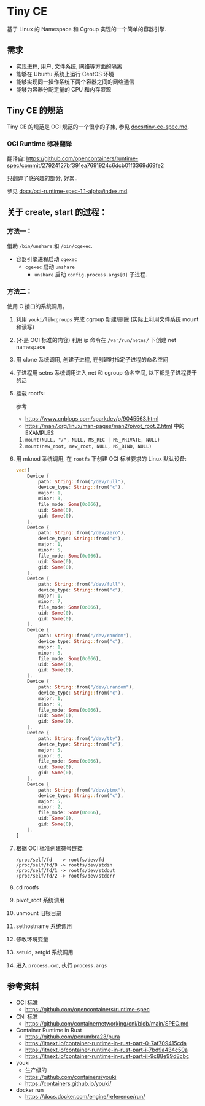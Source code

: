 # Tiny CE

基于 Linux 的 Namespace 和 Cgroup 实现的一个简单的容器引擎.

## 需求

- 实现进程, 用户, 文件系统, 网络等方面的隔离
- 能够在 Ubuntu 系统上运行 CentOS 环境
- 能够实现同一操作系统下两个容器之间的网络通信
- 能够为容器分配定量的 CPU 和内存资源


## Tiny CE 的规范

Tiny CE 的规范是 OCI 规范的一个很小的子集, 参见 [docs/tiny-ce-spec.md](docs/oci-runtime-spec-1.1-alpha/index.md).

### OCI Runtime 标准翻译

翻译自: https://github.com/opencontainers/runtime-spec/commit/27924127bf391ea7691924c6dcb01f3369d69fe2

只翻译了感兴趣的部分, 好累..

参见 [docs/oci-runtime-spec-1.1-alpha/index.md](docs/oci-runtime-spec-1.1-alpha/index.md).

## 关于 create, start 的过程：

### 方法一：

借助 `/bin/unshare` 和  `/bin/cgexec`.

- 容器引擎进程启动 `cgexec`
    - `cgexec` 启动 `unshare`
        - `unshare` 启动 `config.process.args[0]` 子进程.

### 方法二：

使用 C 接口的系统调用。

1. 利用 `youki/libcgroups` 完成 cgroup 新建/删除 (实际上利用文件系统 mount 和读写)
2. (不是 OCI 标准的内容) 利用 ip 命令在 `/var/run/netns/` 下创建 net namespace
3. 用 clone 系统调用, 创建子进程, 在创建时指定子进程的命名空间
4. 子进程用 setns 系统调用进入 net 和 cgroup 命名空间, 以下都是子进程要干的活
5. 挂载 rootfs:
   
    参考
    - https://www.cnblogs.com/sparkdev/p/9045563.html
    - https://man7.org/linux/man-pages/man2/pivot_root.2.html 中的 EXAMPLES

    1. `mount(NULL, "/", NULL, MS_REC | MS_PRIVATE, NULL)`
    2. `mount(new_root, new_root, NULL, MS_BIND, NULL)`
6. 用 mknod 系统调用, 在 `rootfs` 下创建 OCI 标准要求的 Linux 默认设备:
   
    ```rust
    vec![
        Device {
            path: String::from("/dev/null"),
            device_type: String::from("c"),
            major: 1,
            minor: 3,
            file_mode: Some(0o066),
            uid: Some(0),
            gid: Some(0),
        },
        Device {
            path: String::from("/dev/zero"),
            device_type: String::from("c"),
            major: 1,
            minor: 5,
            file_mode: Some(0o066),
            uid: Some(0),
            gid: Some(0),
        },
        Device {
            path: String::from("/dev/full"),
            device_type: String::from("c"),
            major: 1,
            minor: 7,
            file_mode: Some(0o066),
            uid: Some(0),
            gid: Some(0),
        },
        Device {
            path: String::from("/dev/random"),
            device_type: String::from("c"),
            major: 1,
            minor: 8,
            file_mode: Some(0o066),
            uid: Some(0),
            gid: Some(0),
        },
        Device {
            path: String::from("/dev/urandom"),
            device_type: String::from("c"),
            major: 1,
            minor: 9,
            file_mode: Some(0o066),
            uid: Some(0),
            gid: Some(0),
        },
        Device {
            path: String::from("/dev/tty"),
            device_type: String::from("c"),
            major: 5,
            minor: 0,
            file_mode: Some(0o066),
            uid: Some(0),
            gid: Some(0),
        },
        Device {
            path: String::from("/dev/ptmx"),
            device_type: String::from("c"),
            major: 5,
            minor: 2,
            file_mode: Some(0o066),
            uid: Some(0),
            gid: Some(0),
        },
    ]
    ```
7. 根据 OCI 标准创建符号链接:

    ```
    /proc/self/fd   -> rootfs/dev/fd
    /proc/self/fd/0 -> rootfs/dev/stdin
    /proc/self/fd/1 -> rootfs/dev/stdout
    /proc/self/fd/2 -> rootfs/dev/stderr
    ```
8. cd rootfs
9. pivot_root 系统调用
10. unmount 旧根目录
11. sethostname 系统调用
12. 修改环境变量
13. setuid, setgid 系统调用
14. 进入 `process.cwd`, 执行 `process.args`

## 参考资料

- OCI 标准
    - https://github.com/opencontainers/runtime-spec
- CNI 标准
    - https://github.com/containernetworking/cni/blob/main/SPEC.md
- Container Runtime in Rust
    - https://github.com/penumbra23/pura
    - https://itnext.io/container-runtime-in-rust-part-0-7af709415cda
    - https://itnext.io/container-runtime-in-rust-part-i-7bd9a434c50a
    - https://itnext.io/container-runtime-in-rust-part-ii-9c88e99d8cbc
- youki
    - 生产级的
    - https://github.com/containers/youki
    - https://containers.github.io/youki/
- docker run
    - https://docs.docker.com/engine/reference/run/